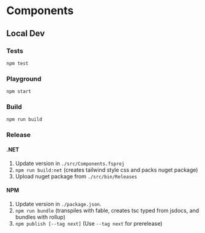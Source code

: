 # Components

## Local Dev

### Tests

`npm test`

### Playground

`npm start`

### Build

`npm run build`

### Release

#### .NET

1. Update version in `./src/Components.fsproj`
2. `npm run build:net` (creates tailwind style css and packs nuget package)
3. Upload nuget package from `./src/bin/Releases`

#### NPM

1. Update version in `./package.json`.
2. `npm run bundle` (transpiles with fable, creates tsc typed from jsdocs, and bundles with rollup)
3. `npm publish [--tag next]` (Use `--tag next` for prerelease)